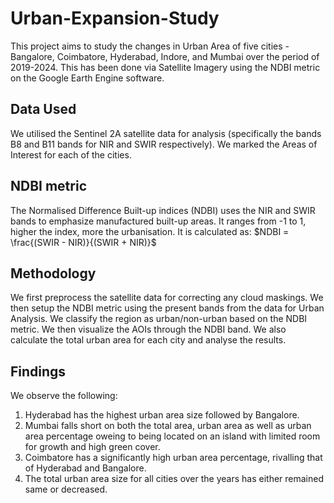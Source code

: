 # Urban-Expansion-Study

This project aims to study the changes in Urban Area of five cities - Bangalore, Coimbatore, Hyderabad, Indore, and Mumbai over the period of 2019-2024. This has been done via Satellite Imagery using the NDBI metric on the Google Earth Engine software.

## Data Used
We utilised the Sentinel 2A satellite data for analysis (specifically the bands B8 and B11 bands for NIR and SWIR respectively). We marked the Areas of Interest for each of the cities.

## NDBI metric
The Normalised Difference Built-up indices (NDBI) uses the NIR and SWIR bands to emphasize manufactured built-up areas. It ranges from -1 to 1, higher the index, more the urbanisation. It is calculated as:
$NDBI = \frac{(SWIR - NIR)}{(SWIR + NIR)}$

## Methodology
We first preprocess the satellite data for correcting any cloud maskings. We then setup the NDBI metric using the present bands from the data for Urban Analysis. We classify the region as urban/non-urban based on the NDBI metric. We then visualize the AOIs through the NDBI band. We also calculate the total urban area for each city and analyse the results.

## Findings
We observe the following:
<ol>
<li>Hyderabad has the highest urban area size followed by Bangalore.</li>
<li>Mumbai falls short on both the total area, urban area as well as urban area percentage oweing to being located on an island with limited room for growth and high green cover.</li>
<li>Coimbatore has a significantly high urban area percentage, rivalling that of Hyderabad and Bangalore.</li>
<li>The total urban area size for all cities over the years has either remained same or decreased.</li>
</ol>